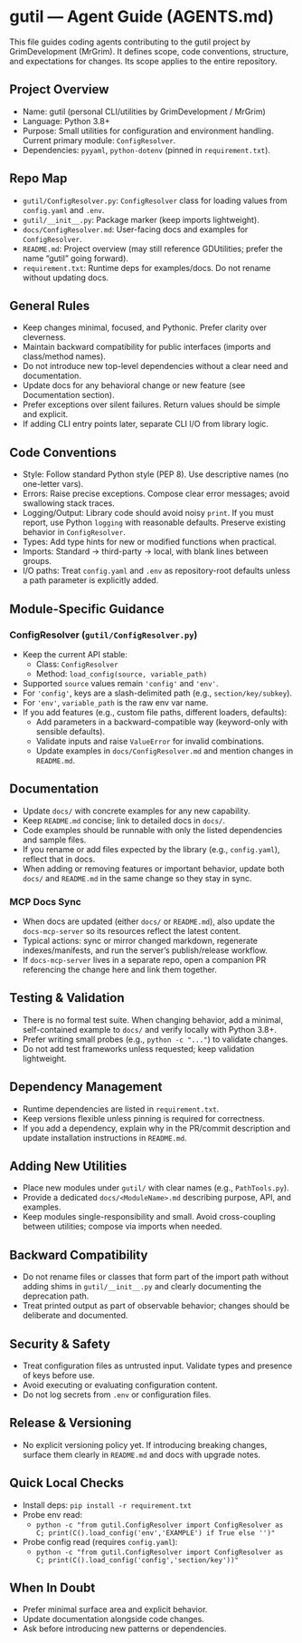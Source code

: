 # gutil — Agent Guide (AGENTS.md)

This file guides coding agents contributing to the gutil project by GrimDevelopment (MrGrim). It defines scope, code conventions, structure, and expectations for changes. Its scope applies to the entire repository.

## Project Overview

- Name: gutil (personal CLI/utilities by GrimDevelopment / MrGrim)
- Language: Python 3.8+
- Purpose: Small utilities for configuration and environment handling. Current primary module: `ConfigResolver`.
- Dependencies: `pyyaml`, `python-dotenv` (pinned in `requirement.txt`).

## Repo Map

- `gutil/ConfigResolver.py`: `ConfigResolver` class for loading values from `config.yaml` and `.env`.
- `gutil/__init__.py`: Package marker (keep imports lightweight).
- `docs/ConfigResolver.md`: User-facing docs and examples for `ConfigResolver`.
- `README.md`: Project overview (may still reference GDUtilities; prefer the name “gutil” going forward).
- `requirement.txt`: Runtime deps for examples/docs. Do not rename without updating docs.

## General Rules

- Keep changes minimal, focused, and Pythonic. Prefer clarity over cleverness.
- Maintain backward compatibility for public interfaces (imports and class/method names).
- Do not introduce new top-level dependencies without a clear need and documentation.
- Update docs for any behavioral change or new feature (see Documentation section).
- Prefer exceptions over silent failures. Return values should be simple and explicit.
- If adding CLI entry points later, separate CLI I/O from library logic.

## Code Conventions

- Style: Follow standard Python style (PEP 8). Use descriptive names (no one-letter vars).
- Errors: Raise precise exceptions. Compose clear error messages; avoid swallowing stack traces.
- Logging/Output: Library code should avoid noisy `print`. If you must report, use Python `logging` with reasonable defaults. Preserve existing behavior in `ConfigResolver`.
- Types: Add type hints for new or modified functions when practical.
- Imports: Standard → third-party → local, with blank lines between groups.
- I/O paths: Treat `config.yaml` and `.env` as repository-root defaults unless a path parameter is explicitly added.

## Module-Specific Guidance

### ConfigResolver (`gutil/ConfigResolver.py`)

- Keep the current API stable:
  - Class: `ConfigResolver`
  - Method: `load_config(source, variable_path)`
- Supported `source` values remain `'config'` and `'env'`.
- For `'config'`, keys are a slash-delimited path (e.g., `section/key/subkey`).
- For `'env'`, `variable_path` is the raw env var name.
- If you add features (e.g., custom file paths, different loaders, defaults):
  - Add parameters in a backward-compatible way (keyword-only with sensible defaults).
  - Validate inputs and raise `ValueError` for invalid combinations.
  - Update examples in `docs/ConfigResolver.md` and mention changes in `README.md`.

## Documentation

- Update `docs/` with concrete examples for any new capability.
- Keep `README.md` concise; link to detailed docs in `docs/`.
- Code examples should be runnable with only the listed dependencies and sample files.
- If you rename or add files expected by the library (e.g., `config.yaml`), reflect that in docs.
- When adding or removing features or important behavior, update both `docs/` and `README.md` in the same change so they stay in sync.

### MCP Docs Sync

- When docs are updated (either `docs/` or `README.md`), also update the `docs-mcp-server` so its resources reflect the latest content.
- Typical actions: sync or mirror changed markdown, regenerate indexes/manifests, and run the server’s publish/release workflow.
- If `docs-mcp-server` lives in a separate repo, open a companion PR referencing the change here and link them together.

## Testing & Validation

- There is no formal test suite. When changing behavior, add a minimal, self-contained example to `docs/` and verify locally with Python 3.8+.
- Prefer writing small probes (e.g., `python -c "..."`) to validate changes.
- Do not add test frameworks unless requested; keep validation lightweight.

## Dependency Management

- Runtime dependencies are listed in `requirement.txt`.
- Keep versions flexible unless pinning is required for correctness.
- If you add a dependency, explain why in the PR/commit description and update installation instructions in `README.md`.

## Adding New Utilities

- Place new modules under `gutil/` with clear names (e.g., `PathTools.py`).
- Provide a dedicated `docs/<ModuleName>.md` describing purpose, API, and examples.
- Keep modules single-responsibility and small. Avoid cross-coupling between utilities; compose via imports when needed.

## Backward Compatibility

- Do not rename files or classes that form part of the import path without adding shims in `gutil/__init__.py` and clearly documenting the deprecation path.
- Treat printed output as part of observable behavior; changes should be deliberate and documented.

## Security & Safety

- Treat configuration files as untrusted input. Validate types and presence of keys before use.
- Avoid executing or evaluating configuration content.
- Do not log secrets from `.env` or configuration files.

## Release & Versioning

- No explicit versioning policy yet. If introducing breaking changes, surface them clearly in `README.md` and docs with upgrade notes.

## Quick Local Checks

- Install deps: `pip install -r requirement.txt`
- Probe env read:
  - `python -c "from gutil.ConfigResolver import ConfigResolver as C; print(C().load_config('env','EXAMPLE') if True else '')"`
- Probe config read (requires `config.yaml`):
  - `python -c "from gutil.ConfigResolver import ConfigResolver as C; print(C().load_config('config','section/key'))"`

## When In Doubt

- Prefer minimal surface area and explicit behavior.
- Update documentation alongside code changes.
- Ask before introducing new patterns or dependencies.
